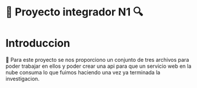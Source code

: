 # :mag_right: Proyecto integrador N1 :mag:

# Introduccion
:pushpin: Para este proyecto se nos proporciono un conjunto de tres archivos para poder trabajar en ellos
y poder crear una api para que un servicio web en la nube consuma lo que fuimos haciendo una vez ya
terminada la investigacion. 

